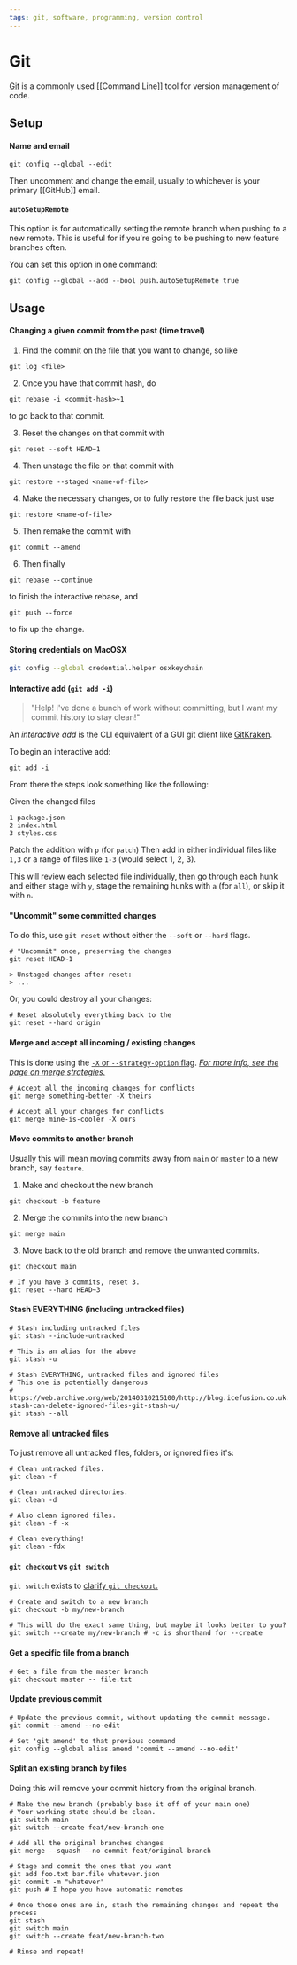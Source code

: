 ```yaml
---
tags: git, software, programming, version control
---
```


# Git

[Git](https://git-scm.com/) is a commonly used [[Command Line]] tool for version management of code.

## Setup

#### Name and email

```shell
git config --global --edit
```

Then uncomment and change the email, usually to whichever is your primary [[GitHub]] email.

#### `autoSetupRemote`

This option is for automatically setting the remote branch when pushing to a new remote.
This is useful for if you're going to be pushing to new feature branches often.

You can set this option in one command:
```shell
git config --global --add --bool push.autoSetupRemote true
```
## Usage
#### Changing a given commit from the past (time travel)

1. Find the commit on the file that you want to change, so like

```shell
git log <file>
```

2. Once you have that commit hash, do

```shell
git rebase -i <commit-hash>~1
```

to go back to that commit.

3. Reset the changes on that commit with

```shell
git reset --soft HEAD~1
```

4. Then unstage the file on that commit with

```shell
git restore --staged <name-of-file>
```

4. Make the necessary changes, or to fully restore the file back just use

```shell
git restore <name-of-file>
```

5. Then remake the commit with

```shell
git commit --amend
```

6. Then finally

```shell
git rebase --continue
```

to finish the interactive rebase, and

```shell
git push --force
```

to fix up the change.

#### Storing credentials on MacOSX

```bash
git config --global credential.helper osxkeychain
```

#### Interactive add (`git add -i`)

> "Help! I've done a bunch of work without committing, but I want my commit history to stay clean!"

An *interactive add* is the CLI equivalent of a GUI git client like [GitKraken](https://www.gitkraken.com/).

To begin an interactive add:
```shell
git add -i
```

From there the steps look something like the following:

Given the changed files
```
1 package.json
2 index.html
3 styles.css
```

Patch the addition with `p` (for `patch`)
Then add in either individual files like `1,3` or a range of files like `1-3` (would select 1, 2, 3).

This will review each selected file individually, then go through each hunk and either stage with `y`, stage the remaining hunks with `a` (for `all`), or skip it with `n`.

#### "Uncommit" some committed changes

To do this, use `git reset` without either the `--soft` or `--hard` flags.

```shell
# "Uncommit" once, preserving the changes
git reset HEAD~1

> Unstaged changes after reset:
> ...
```

Or, you could destroy all your changes:
```shell
# Reset absolutely everything back to the 
git reset --hard origin
```

#### Merge and accept all incoming / existing changes

This is done using the [`-X` or `--strategy-option` flag](https://git-scm.com/docs/git-merge#Documentation/git-merge.txt--Xltoptiongt).
[*For more info, see the page on merge strategies.*](https://git-scm.com/docs/merge-strategies)

```shell
# Accept all the incoming changes for conflicts
git merge something-better -X theirs

# Accept all your changes for conflicts
git merge mine-is-cooler -X ours
```
#### Move commits to another branch

Usually this will mean moving commits away from `main` or `master` to a new branch, say `feature`.

1. Make and checkout the new branch
```shell
git checkout -b feature
```

2. Merge the commits into the new branch
```shell
git merge main
```

3. Move back to the old branch and remove the unwanted commits.
```shell
git checkout main

# If you have 3 commits, reset 3.
git reset --hard HEAD~3
```

#### Stash EVERYTHING (including untracked files)

```shell
# Stash including untracked files
git stash --include-untracked

# This is an alias for the above
git stash -u

# Stash EVERYTHING, untracked files and ignored files
# This one is potentially dangerous
# https://web.archive.org/web/20140310215100/http://blog.icefusion.co.uk:80/git-stash-can-delete-ignored-files-git-stash-u/
git stash --all
```

#### Remove all untracked files

To just remove all untracked files, folders, or ignored files it's:

```shell
# Clean untracked files.
git clean -f

# Clean untracked directories.
git clean -d

# Also clean ignored files.
git clean -f -x

# Clean everything!
git clean -fdx
```

#### `git checkout` vs `git switch`

`git switch` exists to [clarify `git checkout`.](https://stackoverflow.com/questions/57265785/whats-the-difference-between-git-switch-and-git-checkout-branch)

```shell
# Create and switch to a new branch
git checkout -b my/new-branch

# This will do the exact same thing, but maybe it looks better to you?
git switch --create my/new-branch # -c is shorthand for --create
```

#### Get a specific file from a branch

```shell
# Get a file from the master branch
git checkout master -- file.txt
```

#### Update previous commit

```shell
# Update the previous commit, without updating the commit message.
git commit --amend --no-edit

# Set 'git amend' to that previous command
git config --global alias.amend 'commit --amend --no-edit'
```

#### Split an existing branch by files

Doing this will remove your commit history from the original branch.

```shell
# Make the new branch (probably base it off of your main one)
# Your working state should be clean.
git switch main
git switch --create feat/new-branch-one

# Add all the original branches changes
git merge --squash --no-commit feat/original-branch

# Stage and commit the ones that you want
git add foo.txt bar.file whatever.json
git commit -m "whatever"
git push # I hope you have automatic remotes

# Once those ones are in, stash the remaining changes and repeat the process
git stash
git switch main
git switch --create feat/new-branch-two

# Rinse and repeat!
```
